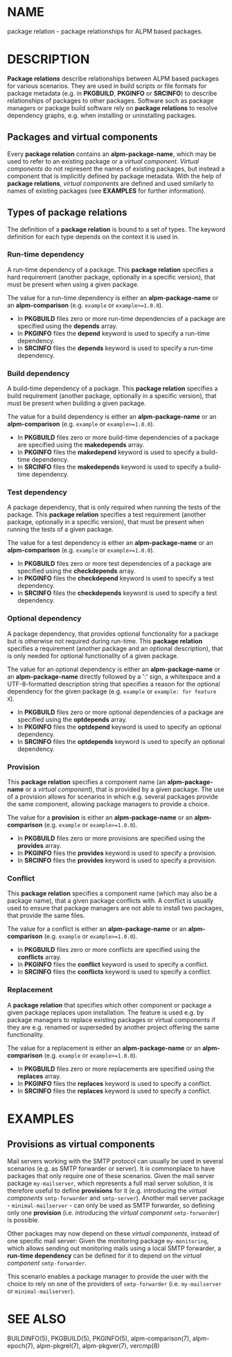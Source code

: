 # NAME

package relation - package relationships for ALPM based packages.

# DESCRIPTION

**Package relations** describe relationships between ALPM based packages for various scenarios.
They are used in build scripts or file formats for package metadata (e.g. in **PKGBUILD**, **PKGINFO** or **SRCINFO**) to describe relationships of packages to other packages.
Software such as package managers or package build software rely on **package relations** to resolve dependency graphs, e.g. when installing or uninstalling packages.

## Packages and virtual components

Every **package relation** contains an **alpm-package-name**, which may be used to refer to an existing package or a *virtual component*.
*Virtual components* do not represent the names of existing packages, but instead a component that is implicitly defined by package metadata.
With the help of **package relations**, *virtual components* are defined and used similarly to names of existing packages (see **EXAMPLES** for further information).

## Types of package relations

The definition of a **package relation** is bound to a set of types.
The keyword definition for each type depends on the context it is used in.

### Run-time dependency

A run-time dependency of a package.
This **package relation** specifies a hard requirement (another package, optionally in a specific version), that must be present when using a given package.

The value for a run-time dependency is either an **alpm-package-name** or an **alpm-comparison** (e.g. `example` or `example>=1.0.0`).

- In **PKGBUILD** files zero or more run-time dependencies of a package are specified using the **depends** array.
- In **PKGINFO** files the **depend** keyword is used to specify a run-time dependency.
- In **SRCINFO** files the **depends** keyword is used to specify a run-time dependency.

### Build dependency

A build-time dependency of a package.
This **package relation** specifies a build requirement (another package, optionally in a specific version), that must be present when building a given package.

The value for a build dependency is either an **alpm-package-name** or an **alpm-comparison** (e.g. `example` or `example>=1.0.0`).

- In **PKGBUILD** files zero or more build-time dependencies of a package are specified using the **makedepends** array.
- In **PKGINFO** files the **makedepend** keyword is used to specify a build-time dependency.
- In **SRCINFO** files the **makedepends** keyword is used to specify a build-time dependency.

### Test dependency

A package dependency, that is only required when running the tests of the package.
This **package relation** specifies a test requirement (another package, optionally in a specific version), that must be present when running the tests of a given package.

The value for a test dependency is either an **alpm-package-name** or an **alpm-comparison** (e.g. `example` or `example>=1.0.0`).

- In **PKGBUILD** files zero or more test dependencies of a package are specified using the **checkdepends** array.
- In **PKGINFO** files the **checkdepend** keyword is used to specify a test dependency.
- In **SRCINFO** files the **checkdepends** keyword is used to specify a test dependency.

### Optional dependency

A package dependency, that provides optional functionality for a package but is otherwise not required during run-time.
This **package relation** specifies a requirement (another package and an optional description), that is only needed for optional functionality of a given package.

The value for an optional dependency is either an **alpm-package-name** or an **alpm-package-name** directly followed by a ':' sign, a whitespace and a UTF-8-formatted description string that specifies a reason for the optional dependency for the given package (e.g. `example` or `example: for feature X`).

- In **PKGBUILD** files zero or more optional dependencies of a package are specified using the **optdepends** array.
- In **PKGINFO** files the **optdepend** keyword is used to specify an optional dependency.
- In **SRCINFO** files the **optdepends** keyword is used to specify an optional dependency.

### Provision

This **package relation** specifies a component name (an **alpm-package-name** or a *virtual component*), that is provided by a given package.
The use of a provision allows for scenarios in which e.g. several packages provide the same component, allowing package managers to provide a choice.

The value for a **provision** is either an **alpm-package-name** or an **alpm-comparison** (e.g. `example` or `example>=1.0.0`).

- In **PKGBUILD** files zero or more provisions are specified using the **provides** array.
- In **PKGINFO** files the **provides** keyword is used to specify a provision.
- In **SRCINFO** files the **provides** keyword is used to specify a provision.

### Conflict

This **package relation** specifies a component name (which may also be a package name), that a given package conflicts with.
A conflict is usually used to ensure that package managers are not able to install two packages, that provide the same files.

The value for a conflict is either an **alpm-package-name** or an **alpm-comparison** (e.g. `example` or `example>=1.0.0`).

- In **PKGBUILD** files zero or more conflicts are specified using the **conflicts** array.
- In **PKGINFO** files the **conflict** keyword is used to specify a conflict.
- In **SRCINFO** files the **conflicts** keyword is used to specify a conflict.

### Replacement

A **package relation** that specifies which other component or package a given package replaces upon installation.
The feature is used e.g. by package managers to replace existing packages or virtual components if they are e.g. renamed or superseded by another project offering the same functionality.

The value for a replacement is either an **alpm-package-name** or an **alpm-comparison** (e.g. `example` or `example>=1.0.0`).

- In **PKGBUILD** files zero or more replacements are specified using the **replaces** array.
- In **PKGINFO** files the **replaces** keyword is used to specify a conflict.
- In **SRCINFO** files the **replaces** keyword is used to specify a conflict.

# EXAMPLES

## Provisions as virtual components

Mail servers working with the SMTP protocol can usually be used in several scenarios (e.g. as SMTP forwarder or server).
It is commonplace to have packages that only require one of these scenarios.
Given the mail server package `my-mailserver`, which represents a full mail server solution, it is therefore useful to define **provisions** for it (e.g. introducing the *virtual components* `smtp-forwarder` and `smtp-server`).
Another mail server package - `minimal-mailserver` - can only be used as SMTP forwarder, so defining only one **provision** (i.e. introducing the *virtual component* `smtp-forwarder`) is possible.

Other packages may now depend on these *virtual components*, instead of one specific mail server:
Given the monitoring package `my-monitoring`, which allows sending out monitoring mails using a local SMTP forwarder, a **run-time dependency** can be defined for it to depend on the *virtual component* `smtp-forwarder`.

This scenario enables a package manager to provide the user with the choice to rely on one of the providers of `smtp-forwarder` (i.e. `my-mailserver` or `minimal-mailserver`).

# SEE ALSO

BUILDINFO(5), PKGBUILD(5), PKGINFO(5), alpm-comparison(7), alpm-epoch(7), alpm-pkgrel(7), alpm-pkgver(7), vercmp(8)
